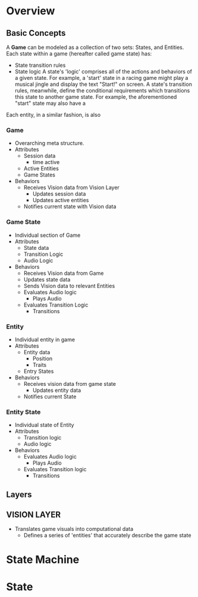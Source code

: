 # Overview 

## Basic Concepts

A **Game** can be modeled as a collection of two sets: States, and Entities.
Each state within a game (hereafter called game state) has: 
- State transition rules
- State logic
A state's 'logic' comprises all of the actions and behaviors of a given state. 
For example, a 'start' state in a racing game might play a musical jingle and display the text "Start!" on screen.
A state's transition rules, meanwhile, define the conditional requirements which transitions this state to another game state.
For example, the aforementioned "start" state may also have a 

Each entity, in a similar fashion, is also 



### Game 
- Overarching meta structure. 
- Attributes
	- Session data
		- time active
	- Active Entities 
	- Game States
- Behaviors
	- Receives Vision data from Vision Layer
		- Updates session data
		- Updates active entities
	- Notifies current state with Vision data 
### Game State
- Individual section of Game
- Attributes
	- State data
	- Transition Logic
	- Audio Logic
- Behaviors
	- Receives Vision data from Game
	- Updates state data
	- Sends Vision data to relevant Entities
	- Evaluates Audio logic
		- Plays Audio
	- Evaluates Transition Logic
		- Transitions 
### Entity
- Individual entity in game 
- Attributes
	- Entity data
		- Position
		- Traits
	- Entry States
- Behaviors
	- Receives vision data from game state
		- Updates entity data
	- Notifies current State
### Entity State
- Individual state of Entity
- Attributes 
	- Transition logic
	- Audio logic
- Behaviors
	- Evaluates Audio logic
		- Plays Audio
	- Evaluates Transition logic
		- Transitions 

## Layers

## VISION LAYER
- Translates game visuals into computational data
	- Defines a series of 'entities' that accurately describe the game state 
# State Machine
# State 